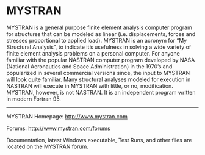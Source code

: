 <h1>MYSTRAN</h1>

<p>MYSTRAN is a general purpose finite element analysis computer program for structures that can be modeled as linear (i.e. displacements, forces and stresses proportional to applied load).
MYSTRAN is an acronym for “My Structural Analysis”, to indicate it’s usefulness in solving a wide variety of finite element analysis problems on a personal computer.
For anyone familiar with the popular NASTRAN computer program developed by NASA (National Aeronautics and Space Administration) in the 1970’s and popularized in several commercial versions since, the input to MYSTRAN will look quite familiar.
Many structural analyses modeled for execution in NASTRAN will execute in MYSTRAN with little, or no, modification. MYSTRAN, however, is not NASTRAN.
It is an independent program written in modern Fortran 95.</p>

<hr>

<p>MYSTRAN Homepage: <a href ="http://www.mystran.com">http://www.mystran.com</a></p>

<p>Forums: <a href ="http://www.mystran.com/forums">http://www.mystran.com/forums</a></p>
<p>Documentation, latest Windows executable, Test Runs, and other files are located on the MYSTRAN forum.</p>

